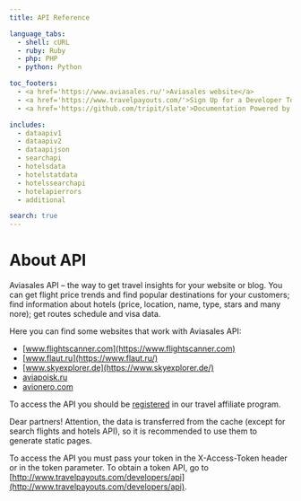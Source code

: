 ```yaml
---
title: API Reference

language_tabs:
  - shell: cURL
  - ruby: Ruby
  - php: PHP
  - python: Python

toc_footers:
  - <a href='https://www.aviasales.ru/'>Aviasales website</a>
  - <a href='https://www.travelpayouts.com/'>Sign Up for a Developer Token</a>
  - <a href='https://github.com/tripit/slate'>Documentation Powered by Slate</a>

includes:
  - dataapiv1
  - dataapiv2
  - dataapijson
  - searchapi
  - hotelsdata
  - hotelstatdata
  - hotelssearchapi
  - hotelapierrors
  - additional

search: true
---
```


# About API

Aviasales API – the way to get travel insights for your website or blog. You can get flight price trends and find popular destinations for your customers; find information about hotels (price, location, name, type, stars and many nore); get routes schedule and visa data.

Here you can find some websites that work with Aviasales API:

 * [www.flightscanner.com](https://www.flightscanner.com)
 * [www.flaut.ru](https://www.flaut.ru/)
 * [www.skyexplorer.de](https://www.skyexplorer.de/)
 * [aviapoisk.ru](https://aviapoisk.ru/)
 * [avionero.com](https://avionero.com)

To access the API you should be [registered](https://travelpayouts.com/) in our travel affiliate program.

<aside class="notice">
Dear partners! Attention, the data is transferred from the cache (except for search flights and hotels API), so it is recommended to use them to generate static pages.
</aside>

To access the API you must pass your token in the X-Access-Token header or in the token parameter. To obtain a token API, go to [http://www.travelpayouts.com/developers/api](http://www.travelpayouts.com/developers/api).
